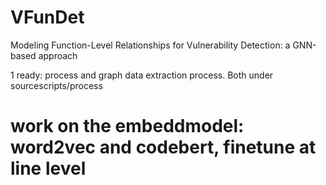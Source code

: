 # VFunDet
Modeling Function-Level Relationships for Vulnerability Detection: a GNN-based approach


1 ready:
process and graph data extraction process. Both under sourcescripts/process

# work on the embeddmodel: word2vec and codebert, finetune at line level